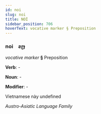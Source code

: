 ```yaml
---
id: noi
slug: noi
title: NOİ
sidebar_position: 706
hoverText: vocative marker § Preposition
---
```


### noi&emsp;<span kind="abugida">ƨɽɟ</span>

*vocative marker* **§** Preposition

**Verb**: -

**Noun**: -

**Modifier**: -

Vietnamese này undefined

*Austro-Asiatic Language Family*